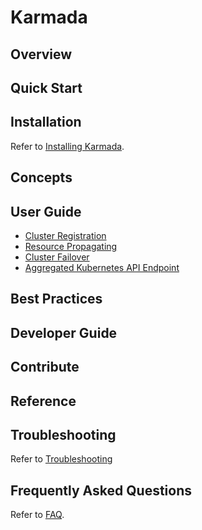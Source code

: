 # Karmada

## Overview

## Quick Start

## Installation
Refer to [Installing Karmada](./installation/installation.md). 

## Concepts

## User Guide

- [Cluster Registration](./userguide/cluster-registration.md) 
- [Resource Propagating](./userguide/resource-propagating.md)
- [Cluster Failover](./userguide/failover.md)
- [Aggregated Kubernetes API Endpoint](./userguide/aggregated-api-endpoint.md)

## Best Practices

## Developer Guide

## Contribute

## Reference

## Troubleshooting
Refer to [Troubleshooting](./troubleshooting.md)

## Frequently Asked Questions

Refer to [FAQ](./frequently-asked-questions.md).
